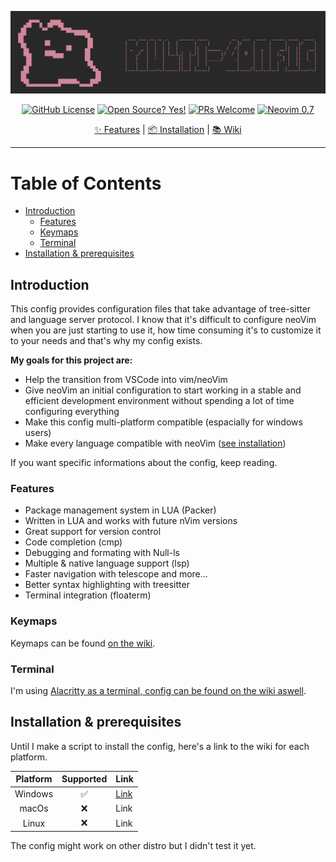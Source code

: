 ![logo](/screenshots/logo.png)
<div align="center">
  <a href="https://github.com/abyo/nvim-windows/blob/main/LICENSE"><img src="https://img.shields.io/github/license/abyo/nvim-windows" alt="GitHub License"></a>
  <a href="https://github.com/abyo/nvim-windows"><img src="https://badgen.net/badge/Open%20Source%20%3F/Yes%21/blue?icon=github" alt="Open Source? Yes!"></a>
  <a href="http://makeapullrequest.com"><img src="https://img.shields.io/badge/PRs-welcome-brightgreen.svg?style=flat-square" alt="PRs Welcome"></a>
  <a href="https://github.com/neovim/neovim/wiki/Installing-Neovim"><img src="https://img.shields.io/badge/Neovim-0.7-green" alt="Neovim 0.7"></a>
  <p></p>
	<a href="https://github.com/abyo/nvim-windows/#features">✨ Features</a>
  <span> | </span>
	<a href="https://github.com/abyo/nvim-windows/wiki/Windows-Installation">📦 Installation</a>
  <span> | </span>
	<a href="https://github.com/abyo/nvim-windows/wiki/">📚 Wiki</a>
  <p></p>
</div>

---

# Table of Contents <!-- omit in toc -->

- [Introduction](#introduction)
  - [Features](#features)
  - [Keymaps](#keymaps)
  - [Terminal](#terminal)
- [Installation & prerequisites](#installation--prerequisites)

## Introduction

This config provides configuration files that take advantage of tree-sitter and language server protocol. I know that it's difficult to configure neoVim when you are just starting to use it, how time consuming it's to customize it to your needs and that's why my config exists.

**My goals for this project are:**

- Help the transition from VSCode into vim/neoVim
- Give neoVim an initial configuration to start working in a stable and efficient development environment without spending a lot of time configuring everything
- Make this config multi-platform compatible (espacially for windows users)
- Make every language compatible with neoVim ([see installation](#installation--prerequisites))

If you want specific informations about the config, keep reading.

### Features

- Package management system in LUA (Packer)
- Written in LUA and works with future nVim versions
- Great support for version control
- Code completion (cmp)
- Debugging and formating with Null-ls
- Multiple & native language support (lsp)
- Faster navigation with telescope and more...
- Better syntax highlighting with treesitter
- Terminal integration (floaterm)

### Keymaps

Keymaps can be found [on the wiki](https://github.com/abyo/nvim-windows/wiki/Keymaps).

### Terminal

I'm using [Alacritty as a terminal, config can be found on the wiki aswell](https://github.com/abyo/nvim-windows/wiki/Alacritty).

## Installation & prerequisites

Until I make a script to install the config, here's a link to the wiki for each platform.

| Platform | Supported | Link |
|:--------:|:---------:|------|
|  Windows |     ✅    | [Link](https://github.com/abyo/nvim-windows/wiki/Windows-Installation) |
|   macOs  |     ❌    | Link |
|   Linux  |     ❌    | Link |

The config might work on other distro but I didn't test it yet.
